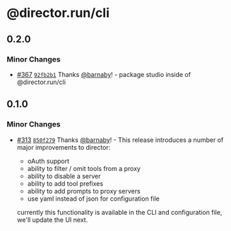 # @director.run/cli

## 0.2.0

### Minor Changes

- [#367](https://github.com/director-run/director/pull/367) [`92fb2b1`](https://github.com/director-run/director/commit/92fb2b142a68264a84ea720cda8b62a6981b34ff) Thanks [@barnaby](https://github.com/barnaby)! - package studio inside of @director.run/cli

## 0.1.0

### Minor Changes

- [#313](https://github.com/director-run/director/pull/313) [`850f279`](https://github.com/director-run/director/commit/850f279c44360762bc4c30d44d709e5ea43a937a) Thanks [@barnaby](https://github.com/barnaby)! - This release introduces a number of major improvements to director:

  - oAuth support
  - ability to filter / omit tools from a proxy
  - ability to disable a server
  - ability to add tool prefixes
  - ability to add prompts to proxy servers
  - use yaml instead of json for configuration file

  currently this functionality is available in the CLI and configuration file, we'll update the UI next.

